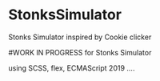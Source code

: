 # StonksSimulator
Stonks Simulator inspired by Cookie clicker

#WORK IN PROGRESS for Stonks Simulator

using SCSS, flex, ECMAScript 2019 ....
